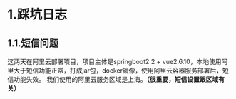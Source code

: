 # 1.踩坑日志
## 1.1.短信问题
这两天在阿里云部署项目，项目主体是springboot2.2 + vue2.6.10，本地使用阿里大于短信功能正常，打成jar包，docker镜像，使用阿里云容器服务部署后，短信功能失效。
我们使用的阿里云服务区域是上海。**（很重要，短信设置跟区域有关）**




